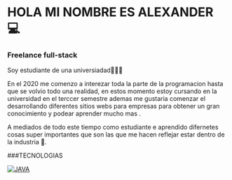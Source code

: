 # HOLA MI NOMBRE ES ALEXANDER 💻
### Freelance full-stack

Soy estudiante de una universiadad👨🏽‍🎓

En el 2020 me comenzo a interezar toda la parte de la programacion hasta que se volvio todo una realidad, en estos momento estoy cursando en la universidad en el terccer semestre ademas me gustaria comenzar el desarrollando diferentes sitios webs para empresas para obtener un gran conocimiento y podear aprender mucho mas .

A mediados de todo este tiempo como estudiante e aprendido difernetes cosas super importantes que son las que me hacen reflejar estar dentro de la industria 🛫.

###TECNOLOGIAS

[![JAVA](https://www.google.com/url?sa=i&url=https%3A%2F%2Fwww.klipartz.com%2Fes%2Fsticker-png-gjrac&psig=AOvVaw19npgNfHaz2lfTJZdKZG69&ust=1702826586358000&source=images&cd=vfe&opi=89978449&ved=0CBEQjRxqFwoTCLD86MWhlIMDFQAAAAAdAAAAABAI)]()
